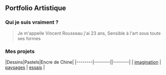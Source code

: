 ## Portfolio Artistique

### Qui je suis vraiment ?

> Je m'appelle Vincent Rousseau j'ai 23 ans,
> Sensible à l'art sous toute ses formes


### Mes projets

|Dessins|Pastels|Encre de Chine|
|--------|--------||--------|
|    [imagination]("draw.md")   |    [paysages]("pastel.md")   |    [essais]("ink.md")    |

